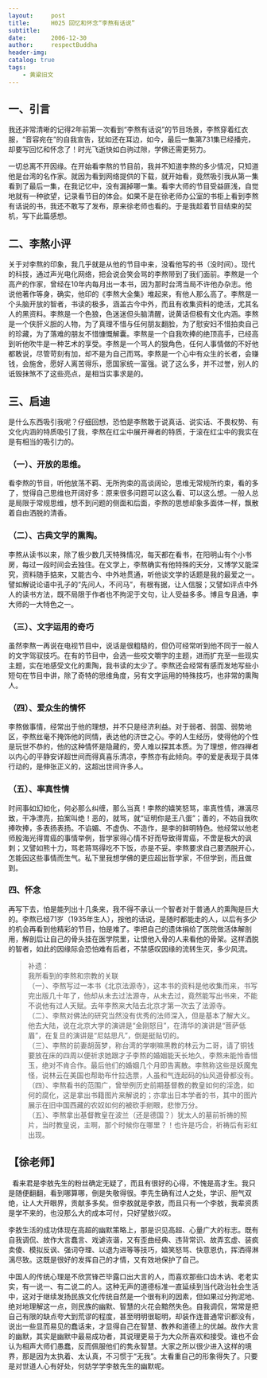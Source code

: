 ```yaml
---
layout:     post
title:      H025 回忆和怀念“李熬有话说”
subtitle:   
date:       2006-12-30
author:     respectBuddha
header-img: 
catalog: true
tags:
    - 黄粱旧文
---
```


## 一、引言

我还非常清晰的记得2年前第一次看到“李熬有话说”的节目场景，李熬穿着红衣服，“音容宛在”的自我宣告，犹如还在耳边，如今，最后一集第731集已经播完，却要写回忆和怀念了！时光飞逝快如白驹过隙，学佛还需更努力。

一切总离不开因缘。在开始看李熬的节目前，我并不知道李熬的多少情况，只知道他是台湾的名作家。就因为看到网络提供的下载，就开始看，竟然吸引我从第一集看到了最后一集，在我记忆中，没有漏掉哪一集。看李大师的节目受益匪浅，自觉地就有一种欲望，记录看节目的体会。如果不是在徐老师办公室的书柜上看到李熬有话说的书，我还不敢写了发布，原来徐老师也看的。于是我趁着节目结束的契机，写下此篇感想。

## 二、李熬小评

关于对李熬的印象，我几乎就是从他的节目中来，没看他写的书（没时间）。现代的科技，通过声光电化网络，把会说会笑会骂的李熬带到了我们面前。李熬是一个高产的作家，曾经在10年内每月出一本书，因为那时台湾当局不许他办杂志。他说他著作等身，确实，他印的《李熬大全集》堆起来，有他人那么高了。李熬是一个头脑开放的智者，书读的极多，涵盖古今中外，而且有收集资料的绝活，尤其名人的黑资料。李熬是一个色狼，色迷迷但头脑清醒，说黄话但极有文化内涵。李熬是一个侠肝义胆的人物，为了真理不惜与任何朋友翻脸，为了慰安妇不惜拍卖自己的珍藏，为了落难的朋友不惜慷慨解囊。李熬是一个自我吹捧的绝顶高手，已经高到听他吹牛是一种艺术的享受。李熬是一个骂人的狠角色，任何人事情做的不好他都敢说，尽管苛刻有加，却不是为自己而骂。李熬是一个心中有众生的长者，会赚钱，会施舍，愿好人离苦得乐，愿国家统一富强。说了这么多，并不过誉，别人的诋毁抹煞不了这些亮点，是相当实事求是的。

## 三、启迪

是什么东西吸引我呢？仔细回想，恐怕是李熬敢于说真话、说实话、不畏权势、有文化内涵的特质吸引了我，李熬在红尘中展开禅者的特质，于滚在红尘中的我实在是有相当的吸引力的。

### （一）、开放的思维。

看李熬的节目，听他放荡不羁、无所拘束的高谈阔论，思维无常规所约束，看的多了，觉得自己思维也开阔好多：原来很多问题可以这么看、可以这么想。一般人总是局限于常规思维，想不到问题的侧面和后面，李熬的思想却象多面体一样，飘散着自由洒脱的清香。

### （二）、古典文学的熏陶。

李熬从读书以来，除了极少数几天特殊情况，每天都在看书，在阳明山有个小书房，每过一段时间会去独住。在文学上，李熬确实有他特殊的天分，又博学又能深究，资料随手掂来，又能古今、中外地贯通，听他谈文学的话题是我的最爱之一。譬如解说论语中孔子的“先问人，不问马”，有根有据，让人信服；又譬如评点中外人的读书方法，既不局限于作者也不拘泥于文句，让人受益多多。博且专且通，李大师的一大特色之一。

### （三）、文字运用的奇巧

虽然李熬一再说在电视节目中，说话是很粗糙的，但仍可经常听到他不同于一般人的文字驾驭技巧。在有的节目中，会选一些咬文嚼字的主题，进而扩充至一些现实主题，实在地感受文化的熏陶，我书读的太少了。李熬还会经常有感而发地写些小短句在节目中讲，除了奇特的思维角度，另有文字运用的特殊技巧，也非常的熏陶人。

### （四）、爱众生的情怀

李熬做事情，经常出于他的理想，并不只是经济利益。对于弱者、弱国、弱势地区，李熬丝毫不掩饰他的同情，表达他的济世之心。李的人生经历，使得他的个性是玩世不恭的，他的这种情怀是隐藏的，旁人难以探其本质。为了理想，修四禅者以内心的平静安详超世间而得真喜乐清凉，李熬亦有此倾向。李的爱是表现于具体行动的，是伸张正义的，这超出世间许多人。

### （五）、率真性情

时间事如幻如化，何必那么纠缠，那么当真！李熬的嬉笑怒骂，率真性情，淋漓尽致，干净漂亮，拍案叫绝！恶的，就骂，就“证明你是王八蛋”；善的，不妨自我吹捧吹捧，多表扬表扬。不谄媚、不虚伪、不造作，是李的鲜明特色。他经常以他老师殷海光得胃癌的事情举例，哲学家得心情不好而导致得胃癌，不啻是极大的讽刺；又譬如熊十力，骂老蒋骂得吃不下饭，亦是不妥。李熬要求自己要洒脱开心，怎能因这些事情而生气。私下里我想学佛的更应超出哲学家，不但学到，而且做到。

### 四、怀念

再写下去，怕是能列出十几条来，我不得不承认一个智者对于普通人的熏陶是巨大的。李熬已经71岁（1935年生人），按他的话说，是随时都能走的人，以后有多少的机会再看到他精彩的节目，怕是难了。李把自己的遗体捐给了医院做活体解剖用，解剖后让自己的骨头挂在医学院里，让恨他入骨的人来看他的骨架。这样洒脱的智者，如此的因缘际会恐怕难有后者，不禁感叹因缘的流转生灭，多少风流。


> 补遗：  
    我所看到的李熬和宗教的关联  
    （一）、李熬写过一本书《北京法源寺》，这本书的资料是他收集而来，书写完出版几十年了，他却从未去过法源寺，从未去过，竟然能写出书来，不能不说他有过人天赋。去年李熬来大陆去北京才第一次去了法源寺。  
    （二）、李熬对佛法的研究当然没有优秀的法师深入，但是基本了解大义。他去大陆，说在北京大学的演讲是“金刚怒目”，在清华的演讲是“菩萨低眉”，在复旦的演讲是“尼姑思凡”，倒是挺贴切的。  
    （三）、李熬的前妻胡茵梦，称台湾的学喇嘛黑教的林云为二哥，请了铜钱要放在床的四周以便祈求她跟才子李熬的婚姻能天长地久，李熬未能怜香惜玉，绝对不肯合作。最后他们的婚姻几个月即告离散。李熬称这些是妖魔鬼怪，说林云在美国也帮助布什拉选票，人虽和气连起码的仙风道骨都没有。  
    （四）、李熬看书的范围广，曾举例历史前期基督教的教皇如何的淫逸，如何的腐化，这是拿出书籍图片来解说的；亦拿出日本学者的书，其中的图片展示在旧中国西藏的农奴如何的被砍手剜眼，悲惨万分。  
    （五）、李熬拿出基督教皇在波兰（还是德国？）犹太人的墓前祈祷的照片，当时教皇说，主啊，那个时候你在哪里？！也许是巧合，祈祷后有彩虹出现。  


## 【徐老师】
 
看来君是李敖先生的粉丝确定无疑了，而且有很好的心得，不愧是高才生。我只是随便翻翻，看到哪算哪，倒是失敬得很。李先生确有过人之处，学识、胆气双绝，让人大开眼界，贡献多多矣。但李敖就是李敖，而且只有一个李敖，我辈资质是学不来的，也没那么大的成本可付，只好望敖兴叹。

李敖生活的成功体现在高超的幽默策略上，那是识见高超、心量广大的标志。既有自我调侃、故作大言蠢言、戏谑诙谐，又有歪曲经典、违背常识、故弄玄虚、装疯卖傻、模拟反讽、强词夺理、以退为进等等技巧，嬉笑怒骂、快意恩仇，挥洒得淋漓尽致。这既是很好的发挥自己的才情，又有效地保护了自己。

中国人的传统心理是不欣赏锋芒毕露口出大言的人，而喜欢那些口齿木讷、老老实实，有一说一、有二说二的人。这种无声的道德标准一直延续到当代政治社会生活中，这对于继续发扬民族文化传统自然是一个很有利的因素，但如果过分拘泥地、绝对地理解这一点，则民族的幽默、智慧的火花会黯然失色。自我调侃，常常是把自己有限的缺点夸大到荒谬的程度，甚至明明很聪明，却装作连普通常识都没有，说出一些显而易见的蠢话来，才显得自己在智慧、教养和道德上的优越。故作大言的幽默，其实是幽默中最易成功者，其说理更易于为大众所喜欢和接受。谁也不会认为相声大师们愚蠢，反而佩服他们的隽永智慧。大家之所以很少进入这样的境界，那是因为太执着、太认真，不习惯于“无我”。太看重自己的形象得失了。只要是对世道人心有好处，何妨学学李敖先生的幽默呢。

